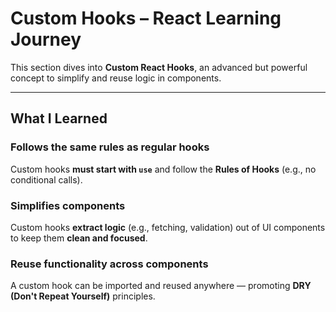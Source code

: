 # Custom Hooks – React Learning Journey

This section dives into **Custom React Hooks**, an advanced but powerful concept to simplify and reuse logic in components.

---

## What I Learned

### Follows the same rules as regular hooks

Custom hooks **must start with `use`** and follow the **Rules of Hooks** (e.g., no conditional calls).

### Simplifies components

Custom hooks **extract logic** (e.g., fetching, validation) out of UI components to keep them **clean and focused**.

### Reuse functionality across components

A custom hook can be imported and reused anywhere — promoting **DRY (Don't Repeat Yourself)** principles.
